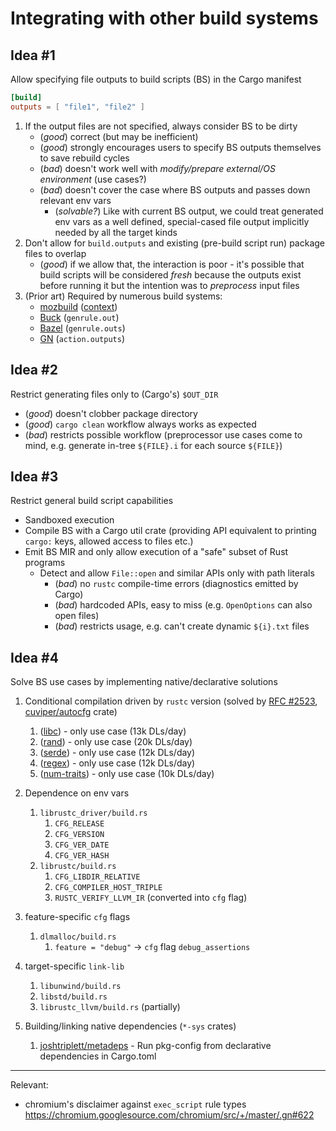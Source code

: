 # Integrating with other build systems
## Idea #1
Allow specifying file outputs to build scripts (BS) in the Cargo manifest
```toml
[build]
outputs = [ "file1", "file2" ]
```

1. If the output files are not specified, always consider BS to be dirty
    * (_good_) correct (but may be inefficient)
    * (_good_) strongly encourages users to specify BS outputs themselves to save rebuild cycles
    * (_bad_) doesn't work well with *modify/prepare external/OS environment* (use cases?)
    * (_bad_) doesn't cover the case where BS outputs and passes down relevant env vars
        * (_solvable?_) Like with current BS output, we could treat generated env vars as a well defined, special-cased file output implicitly needed by all the target kinds
2. Don't allow for `build.outputs` and existing (pre-build script run) package files to overlap
   * (_good_) if we allow that, the interaction is poor - it's possible that build scripts will be considered _fresh_ because the outputs exist before running it but the intention was to _preprocess_ input files
3. (Prior art) Required by numerous build systems:
    * [mozbuild](https://dxr.mozilla.org/mozilla-central/rev/c291143e24019097d087f9307e59b49facaf90cb/python/mozbuild/mozbuild/backend/cargo_build_defs.py) ([context](https://internals.rust-lang.org/t/build-script-capabilities/8635/5?u=xanewok))
    * [Buck](https://buckbuild.com/rule/genrule.html#out) (`genrule.out`)
    * [Bazel](https://docs.bazel.build/versions/master/be/general.html#genrule.outs) (`genrule.outs`)
    * [GN](https://chromium.googlesource.com/chromium/src/tools/gn/+/48062805e19b4697c5fbd926dc649c78b6aaa138/docs/language.md#executing-scripts) (`action.outputs`)

## Idea #2
Restrict generating files only to (Cargo's) `$OUT_DIR`
   * (_good_) doesn't clobber package directory
   * (_good_) `cargo clean` workflow always works as expected
   * (_bad_) restricts possible workflow (preprocessor use cases come to mind, e.g. generate in-tree `${FILE}.i` for each source `${FILE}`)

## Idea #3
Restrict general build script capabilities
* Sandboxed execution
* Compile BS with a Cargo util crate (providing API equivalent to printing `cargo:` keys, allowed access to files etc.)
* Emit BS MIR and only allow execution of a "safe" subset of Rust programs
    * Detect and allow `File::open` and similar APIs only with path literals
        * (_bad_) no `rustc` compile-time errors (diagnostics emitted by Cargo)
        * (_bad_) hardcoded APIs, easy to miss (e.g. `OpenOptions` can also open files)
        * (_bad_) restricts usage, e.g. can't create dynamic `${i}.txt` files

## Idea #4
Solve BS use cases by implementing native/declarative solutions

1. Conditional compilation driven by `rustc` version (solved by [RFC #2523](https://github.com/rust-lang/rfcs/pull/2523), [cuviper/autocfg](https://github.com/cuviper/autocfg) crate)

   1. ([libc](https://github.com/rust-lang/libc/blob/master/build.rs)) - only use case (13k DLs/day)
   2. ([rand](https://github.com/rust-random/rand/blob/master/build.rs)) - only use case (20k DLs/day)
   3. ([serde](https://github.com/serde-rs/serde/blob/master/serde/build.rs)) - only use case (12k DLs/day)
   4. ([regex](https://github.com/rust-lang/regex/blob/master/build.rs)) - only use case (12k DLs/day)
   5. ([num-traits](https://github.com/rust-num/num-traits/blob/master/build.rs)) - only use case (10k DLs/day)
2. Dependence on env vars
    1. `librustc_driver/build.rs`
        1. `CFG_RELEASE`
        2. `CFG_VERSION`
        3. `CFG_VER_DATE`
        4. `CFG_VER_HASH`
    2. `librustc/build.rs`
        1. `CFG_LIBDIR_RELATIVE`
        2. `CFG_COMPILER_HOST_TRIPLE`
        3. `RUSTC_VERIFY_LLVM_IR` (converted into `cfg` flag)
3. feature-specific `cfg` flags
    1. `dlmalloc/build.rs`
        1. `feature = "debug"` -> `cfg` flag `debug_assertions`
4. target-specific `link-lib`
    1. `libunwind/build.rs`
    2. `libstd/build.rs`
    3. `librustc_llvm/build.rs` (partially)
2. Building/linking native dependencies (`*-sys` crates)
   1. [joshtriplett/metadeps](https://github.com/joshtriplett/metadeps) - Run pkg-config from declarative dependencies in Cargo.toml

---
Relevant:
* chromium's disclaimer against `exec_script` rule types
https://chromium.googlesource.com/chromium/src/+/master/.gn#622
